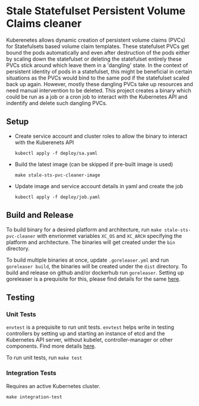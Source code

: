 # Stale Statefulset Persistent Volume Claims cleaner

Kuberenetes allows dynamic creation of persistent volume claims (PVCs) for Statefulsets based volume claim templates. These statefulset PVCs get bound the pods automatically and even after destruction of the pods either by scaling down the statefulset or deleting the statefulset entirely these PVCs stick around which leave them in a 'dangling' state. In the context of persistent identity of pods in a statefulset, this might be beneficial in certain situations as the PVCs would bind to the same pod if the statefulset scaled back up again. However, mostly these dangling PVCs take up resources and need manual intervention to be deleted. This project creates a binary which could be run as a job or a cron job to interact with the Kubernetes API and indentify and delete such dangling PVCs.

## Setup

- Create service account and cluster roles to allow the binary to interact with the Kuberenets API

  `kubectl apply -f deploy/sa.yaml`

- Build the latest image (can be skipped if pre-built image is used)
  
  `make stale-sts-pvc-cleaner-image`

- Update image and service account details in yaml and create the job

  `kubectl apply -f deploy/job.yaml`

## Build and Release

To build binary for a desired platform and architecture, run `make stale-sts-pvc-cleaner` with envrionmet variables `XC_OS` and `XC_ARCH` specifying the platform and architecture. The binaries will get created under the `bin` directory.

To build multiple binaries at once, update `.goreleaser.yml` and run `goreleaser build`, the binaries will be created under the `dist` directory. To build and release on github and/or dockerhub run `goreleaser`. Setting up goreleaser is a prequisite for this, please find details for the same [here](https://github.com/goreleaser/goreleaser).

## Testing

### Unit Tests

`envtest` is a prequisite to run unit tests. `envtest` helps write in testing controllers by setting up and starting an instance of etcd and the Kubernetes API server, without kubelet, controller-manager or other components. Find more details [here](https://book.kubebuilder.io/reference/envtest.html).

To run unit tests, run `make test`

### Integration Tests

Requires an active Kubernetes cluster.

  `make integration-test`
